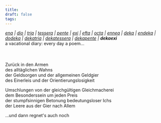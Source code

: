 ```yaml
---
title: 
draft: false
tags:
---
```

*[ena](/literatur/rov/ena) &#124; [dio](/literatur/rov/dio) &#124; [tria](/literatur/rov/tria) &#124; [tessera](/literatur/rov/tessera) &#124; [pente](/literatur/rov/pente) &#124; [exi](/literatur/rov/exi) &#124; [efta](/literatur/rov/efta) &#124; [octa](/literatur/rov/octa) &#124; [ennea](/literatur/rov/ennea) &#124; [deka](/literatur/rov/deka) &#124; [endeka](/literatur/rov/endeka) &#124; [dodeka](/literatur/rov/dodeka) &#124; [dekatria](/literatur/rov/dekatria) &#124; [dekatessera](/literatur/rov/dekatessera) &#124; [dekapente](/literatur/rov/dekapente) &#124; **dekaexi***  
	a vacational diary: every day a poem...  
&nbsp;  
&nbsp;  
&nbsp;    
Zurück in den Armen  
des alltäglichen Wahns  
der Geldsorgen und der allgemeinen Geldgier  
des Einerleis und der Orientierungslosigkeit  
  
Umschlungen von der gleichgültigen Gleichmacherei  
dem Besonderssein um jeden Preis  
der stumpfsinnigen Betonung bedeutungsloser Ichs  
der Leere aus der Gier nach Allem  
  
...und dann regnet's auch noch